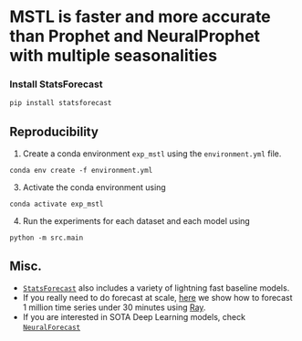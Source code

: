 # MSTL is faster and more accurate than Prophet and NeuralProphet with multiple seasonalities

### Install StatsForecast
```bash
pip install statsforecast
```

## Reproducibility


1. Create a conda environment `exp_mstl` using the `environment.yml` file.
  ```shell
  conda env create -f environment.yml
  ```

3. Activate the conda environment using 
  ```shell
  conda activate exp_mstl
  ```

4. Run the experiments for each dataset and each model using 
  ```shell
  python -m src.main
  ```

## Misc.

* [`StatsForecast`](https://github.com/nixtla/statsforecast) also includes a variety of lightning fast baseline models.
* If you really need to do forecast at scale, [here](https://github.com/nixtla/statsforecast/tree/main/experiments/ray) we show how to forecast 1 million time series under 30 minutes using [Ray](https://github.com/ray-project/ray).
* If you are interested in SOTA Deep Learning models, check [`NeuralForecast`](https://github.com/nixtla/neuralforecast)


